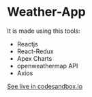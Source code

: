 # Weather-App

It is made using this tools:
* Reactjs
* React-Redux
* Apex Charts
* openweathermap API
* Axios

[See live in codesandbox.io](https://codesandbox.io/s/weather-s092x)
